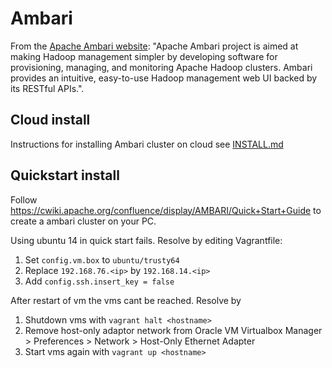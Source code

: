 Ambari
================

From the [Apache Ambari website](https://ambari.apache.org/): "Apache Ambari project is aimed at making Hadoop management
simpler by developing software for provisioning, managing, and monitoring Apache Hadoop clusters. Ambari provides an
intuitive, easy-to-use Hadoop management web UI backed by its RESTful APIs.".


Cloud install
-------------

Instructions for installing Ambari cluster on cloud see [INSTALL.md](INSTALL.md)

Quickstart install
------------------

Follow https://cwiki.apache.org/confluence/display/AMBARI/Quick+Start+Guide to create a ambari cluster on your PC.

Using ubuntu 14 in quick start fails. Resolve by editing Vagrantfile:
1. Set `config.vm.box` to `ubuntu/trusty64`
2. Replace `192.168.76.<ip>` by `192.168.14.<ip>`
3. Add `config.ssh.insert_key = false`

After restart of vm the vms cant be reached. Resolve by
1. Shutdown vms with `vagrant halt <hostname>`
2. Remove host-only adaptor network from Oracle VM Virtualbox Manager > Preferences > Network > Host-Only Ethernet Adapter
3. Start vms again with `vagrant up <hostname>`
